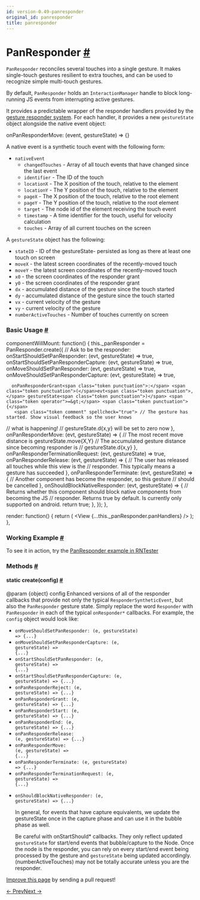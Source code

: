 ```yaml
---
id: version-0.49-panresponder
original_id: panresponder
title: panresponder
---
```

<a id="content"></a><h1><a class="anchor" name="panresponder"></a>PanResponder <a class="hash-link" href="docs/panresponder.html#panresponder">#</a></h1><div><div><p><code>PanResponder</code> reconciles several touches into a single gesture. It makes
single-touch gestures resilient to extra touches, and can be used to
recognize simple multi-touch gestures.</p><p>By default, <code>PanResponder</code> holds an <code>InteractionManager</code> handle to block
long-running JS events from interrupting active gestures.</p><p>It provides a predictable wrapper of the responder handlers provided by the
<a href="docs/gesture-responder-system.html" target="_blank">gesture responder system</a>.
For each handler, it provides a new <code>gestureState</code> object alongside the
native event object:</p><div class="prism language-javascript">onPanResponderMove<span class="token punctuation">:</span> <span class="token punctuation">(</span>event<span class="token punctuation">,</span> gestureState<span class="token punctuation">)</span> <span class="token operator">=&gt;</span> <span class="token punctuation">{</span><span class="token punctuation">}</span></div><p>A native event is a synthetic touch event with the following form:</p><ul><li><code>nativeEvent</code><ul><li><code>changedTouches</code> - Array of all touch events that have changed since the last event</li><li><code>identifier</code> - The ID of the touch</li><li><code>locationX</code> - The X position of the touch, relative to the element</li><li><code>locationY</code> - The Y position of the touch, relative to the element</li><li><code>pageX</code> - The X position of the touch, relative to the root element</li><li><code>pageY</code> - The Y position of the touch, relative to the root element</li><li><code>target</code> - The node id of the element receiving the touch event</li><li><code>timestamp</code> - A time identifier for the touch, useful for velocity calculation</li><li><code>touches</code> - Array of all current touches on the screen</li></ul></li></ul><p>A <code>gestureState</code> object has the following:</p><ul><li><code>stateID</code> - ID of the gestureState- persisted as long as there at least
 one touch on screen</li><li><code>moveX</code> - the latest screen coordinates of the recently-moved touch</li><li><code>moveY</code> - the latest screen coordinates of the recently-moved touch</li><li><code>x0</code> - the screen coordinates of the responder grant</li><li><code>y0</code> - the screen coordinates of the responder grant</li><li><code>dx</code> - accumulated distance of the gesture since the touch started</li><li><code>dy</code> - accumulated distance of the gesture since the touch started</li><li><code>vx</code> - current velocity of the gesture</li><li><code>vy</code> - current velocity of the gesture</li><li><code>numberActiveTouches</code> - Number of touches currently on screen</li></ul><h3><a class="anchor" name="basic-usage"></a>Basic Usage <a class="hash-link" href="docs/panresponder.html#basic-usage">#</a></h3><div class="prism language-javascript">  componentWillMount<span class="token punctuation">:</span> <span class="token keyword">function</span><span class="token punctuation">(</span><span class="token punctuation">)</span> <span class="token punctuation">{</span>
    <span class="token keyword">this</span><span class="token punctuation">.</span>_panResponder <span class="token operator">=</span> PanResponder<span class="token punctuation">.</span><span class="token function">create</span><span class="token punctuation">(</span><span class="token punctuation">{</span>
     <span class="token comment" spellcheck="true"> // Ask to be the responder:
</span>      onStartShouldSetPanResponder<span class="token punctuation">:</span> <span class="token punctuation">(</span>evt<span class="token punctuation">,</span> gestureState<span class="token punctuation">)</span> <span class="token operator">=&gt;</span> <span class="token boolean">true</span><span class="token punctuation">,</span>
      onStartShouldSetPanResponderCapture<span class="token punctuation">:</span> <span class="token punctuation">(</span>evt<span class="token punctuation">,</span> gestureState<span class="token punctuation">)</span> <span class="token operator">=&gt;</span> <span class="token boolean">true</span><span class="token punctuation">,</span>
      onMoveShouldSetPanResponder<span class="token punctuation">:</span> <span class="token punctuation">(</span>evt<span class="token punctuation">,</span> gestureState<span class="token punctuation">)</span> <span class="token operator">=&gt;</span> <span class="token boolean">true</span><span class="token punctuation">,</span>
      onMoveShouldSetPanResponderCapture<span class="token punctuation">:</span> <span class="token punctuation">(</span>evt<span class="token punctuation">,</span> gestureState<span class="token punctuation">)</span> <span class="token operator">=&gt;</span> <span class="token boolean">true</span><span class="token punctuation">,</span>

      onPanResponderGrant<span class="token punctuation">:</span> <span class="token punctuation">(</span>evt<span class="token punctuation">,</span> gestureState<span class="token punctuation">)</span> <span class="token operator">=&gt;</span> <span class="token punctuation">{</span>
       <span class="token comment" spellcheck="true"> // The gesture has started. Show visual feedback so the user knows
</span>       <span class="token comment" spellcheck="true"> // what is happening!
</span>
       <span class="token comment" spellcheck="true"> // gestureState.d{x,y} will be set to zero now
</span>      <span class="token punctuation">}</span><span class="token punctuation">,</span>
      onPanResponderMove<span class="token punctuation">:</span> <span class="token punctuation">(</span>evt<span class="token punctuation">,</span> gestureState<span class="token punctuation">)</span> <span class="token operator">=&gt;</span> <span class="token punctuation">{</span>
       <span class="token comment" spellcheck="true"> // The most recent move distance is gestureState.move{X,Y}
</span>
       <span class="token comment" spellcheck="true"> // The accumulated gesture distance since becoming responder is
</span>       <span class="token comment" spellcheck="true"> // gestureState.d{x,y}
</span>      <span class="token punctuation">}</span><span class="token punctuation">,</span>
      onPanResponderTerminationRequest<span class="token punctuation">:</span> <span class="token punctuation">(</span>evt<span class="token punctuation">,</span> gestureState<span class="token punctuation">)</span> <span class="token operator">=&gt;</span> <span class="token boolean">true</span><span class="token punctuation">,</span>
      onPanResponderRelease<span class="token punctuation">:</span> <span class="token punctuation">(</span>evt<span class="token punctuation">,</span> gestureState<span class="token punctuation">)</span> <span class="token operator">=&gt;</span> <span class="token punctuation">{</span>
       <span class="token comment" spellcheck="true"> // The user has released all touches while this view is the
</span>       <span class="token comment" spellcheck="true"> // responder. This typically means a gesture has succeeded
</span>      <span class="token punctuation">}</span><span class="token punctuation">,</span>
      onPanResponderTerminate<span class="token punctuation">:</span> <span class="token punctuation">(</span>evt<span class="token punctuation">,</span> gestureState<span class="token punctuation">)</span> <span class="token operator">=&gt;</span> <span class="token punctuation">{</span>
       <span class="token comment" spellcheck="true"> // Another component has become the responder, so this gesture
</span>       <span class="token comment" spellcheck="true"> // should be cancelled
</span>      <span class="token punctuation">}</span><span class="token punctuation">,</span>
      onShouldBlockNativeResponder<span class="token punctuation">:</span> <span class="token punctuation">(</span>evt<span class="token punctuation">,</span> gestureState<span class="token punctuation">)</span> <span class="token operator">=&gt;</span> <span class="token punctuation">{</span>
       <span class="token comment" spellcheck="true"> // Returns whether this component should block native components from becoming the JS
</span>       <span class="token comment" spellcheck="true"> // responder. Returns true by default. Is currently only supported on android.
</span>        <span class="token keyword">return</span> <span class="token boolean">true</span><span class="token punctuation">;</span>
      <span class="token punctuation">}</span><span class="token punctuation">,</span>
    <span class="token punctuation">}</span><span class="token punctuation">)</span><span class="token punctuation">;</span>
  <span class="token punctuation">}</span><span class="token punctuation">,</span>

  render<span class="token punctuation">:</span> <span class="token keyword">function</span><span class="token punctuation">(</span><span class="token punctuation">)</span> <span class="token punctuation">{</span>
    <span class="token keyword">return</span> <span class="token punctuation">(</span>
      <span class="token operator">&lt;</span>View <span class="token punctuation">{</span><span class="token operator">...</span><span class="token keyword">this</span><span class="token punctuation">.</span>_panResponder<span class="token punctuation">.</span>panHandlers<span class="token punctuation">}</span> <span class="token operator">/</span><span class="token operator">&gt;</span>
    <span class="token punctuation">)</span><span class="token punctuation">;</span>
  <span class="token punctuation">}</span><span class="token punctuation">,</span></div><h3><a class="anchor" name="working-example"></a>Working Example <a class="hash-link" href="docs/panresponder.html#working-example">#</a></h3><p>To see it in action, try the
<a href="https://github.com/facebook/react-native/blob/master/RNTester/js/PanResponderExample.js" target="_blank">PanResponder example in RNTester</a></p></div><span><h3><a class="anchor" name="methods"></a>Methods <a class="hash-link" href="docs/panresponder.html#methods">#</a></h3><div class="props"><div class="prop"><h4 class="methodTitle"><a class="anchor" name="create"></a><span class="methodType">static </span>create<span class="methodType">(config)</span> <a class="hash-link" href="docs/panresponder.html#create">#</a></h4><div><p>@param {object} config Enhanced versions of all of the responder callbacks
that provide not only the typical <code>ResponderSyntheticEvent</code>, but also the
<code>PanResponder</code> gesture state.  Simply replace the word <code>Responder</code> with
<code>PanResponder</code> in each of the typical <code>onResponder*</code> callbacks. For
example, the <code>config</code> object would look like:</p><ul><li><code>onMoveShouldSetPanResponder: (e, gestureState) =&gt; {...}</code></li><li><code>onMoveShouldSetPanResponderCapture: (e, gestureState) =&gt; {...}</code></li><li><code>onStartShouldSetPanResponder: (e, gestureState) =&gt; {...}</code></li><li><code>onStartShouldSetPanResponderCapture: (e, gestureState) =&gt; {...}</code></li><li><code>onPanResponderReject: (e, gestureState) =&gt; {...}</code></li><li><code>onPanResponderGrant: (e, gestureState) =&gt; {...}</code></li><li><code>onPanResponderStart: (e, gestureState) =&gt; {...}</code></li><li><code>onPanResponderEnd: (e, gestureState) =&gt; {...}</code></li><li><code>onPanResponderRelease: (e, gestureState) =&gt; {...}</code></li><li><code>onPanResponderMove: (e, gestureState) =&gt; {...}</code></li><li><code>onPanResponderTerminate: (e, gestureState) =&gt; {...}</code></li><li><code>onPanResponderTerminationRequest: (e, gestureState) =&gt; {...}</code></li><li><p><code>onShouldBlockNativeResponder: (e, gestureState) =&gt; {...}</code></p><p>In general, for events that have capture equivalents, we update the
gestureState once in the capture phase and can use it in the bubble phase
as well.</p><p>Be careful with onStartShould* callbacks. They only reflect updated
<code>gestureState</code> for start/end events that bubble/capture to the Node.
Once the node is the responder, you can rely on every start/end event
being processed by the gesture and <code>gestureState</code> being updated
accordingly. (numberActiveTouches) may not be totally accurate unless you
are the responder.</p></li></ul></div></div></div></span></div><p class="edit-page-block"><a target="_blank" href="https://github.com/facebook/react-native/blob/master/Libraries/Interaction/PanResponder.js">Improve this page</a> by sending a pull request!</p><div class="docs-prevnext"><a class="docs-prev" href="docs/netinfo.html#content">← Prev</a><a class="docs-next" href="docs/permissionsandroid.html#content">Next →</a></div>